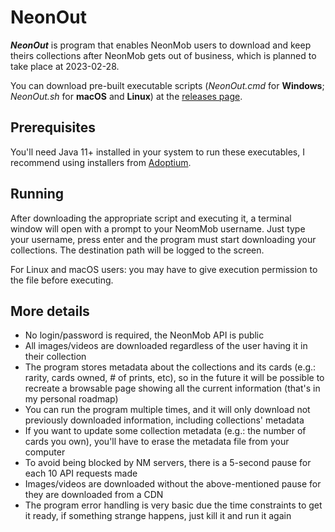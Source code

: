# NeonOut

***NeonOut*** is program that enables NeonMob users to download and keep theirs collections after NeonMob gets out of business, which is planned to take place at 2023-02-28.

You can download pre-built executable scripts (*NeonOut.cmd* for **Windows**; *NeonOut.sh* for **macOS** and **Linux**) at the [releases page](https://github.com/vipseixas/NeonOut/releases/).

## Prerequisites

You'll need Java 11+ installed in your system to run these executables, I recommend using installers from [Adoptium](https://adoptium.net/temurin/releases/).

## Running

After downloading the appropriate script and executing it, a terminal window will open with a prompt to your NeomMob username. 
Just type your username, press enter and the program must start downloading your collections. 
The destination path will be logged to the screen.

For Linux and macOS users: you may have to give execution permission to the file before executing. 

## More details

* No login/password is required, the NeonMob API is public
* All images/videos are downloaded regardless of the user having it in their collection
* The program stores metadata about the collections and its cards (e.g.: rarity, cards owned, # of prints, etc), so in the future it will be possible to recreate a browsable page showing all the current information (that's in my personal roadmap)
* You can run the program multiple times, and it will only download not previously downloaded information, including collections' metadata
* If you want to update some collection metadata (e.g.: the number of cards you own), you'll have to erase the metadata file from your computer
* To avoid being blocked by NM servers, there is a 5-second pause for each 10 API requests made
* Images/videos are downloaded without the above-mentioned pause for they are downloaded from a CDN
* The program error handling is very basic due the time constraints to get it ready, if something strange happens, just kill it and run it again
